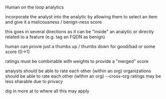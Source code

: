Human on the loop analytics

incorporate the analyst into the analytic by allowing them to select an item and give it a malicousness / benign-ness score

this goes in several directions as it can be "inside" an analytic or directly related to a feature (e.g. tag an FQDN as benign)


human can provie just a thumbs up / thumbs down for good/bad or some score (0->1)


ratings must be combinable with weights to provide a "merged" score

analysts should be able to rate each other (within an org)
organizations should be able to rate each other (within an org)
--cross-org ratings may be less sharable due to privacy


dig in more at to where all this may apply